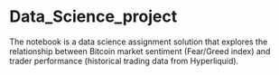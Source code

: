 # Data_Science_project
The notebook is a data science assignment solution that explores the relationship between Bitcoin market sentiment (Fear/Greed index) and trader performance (historical trading data from Hyperliquid).
